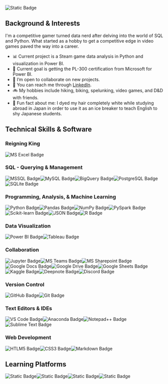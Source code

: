 ![Static Badge](https://img.shields.io/badge/LinkedIn-Connect-black?style=social&logo=LinkedIn)

## Background & Interests
I'm a competitive gamer turned data nerd after delving into the world of SQL and Python. What started as a hobby to get a competitive edge in video games paved the way into a career.
- 📊 Current project is a Steam game data analysis in Python and visualization in Power BI.
- 🥅 Current goal is getting the PL-300 certification from Microsoft for Power BI.
- 👯 I’m open to collaborate on new projects.
- 📝 You can reach me through [LinkedIn](https://www.linkedin.com/in/josephhmltn/).
- 🚲 My hobbies include hiking, biking, spelunking, video games, and D&D with friends.
- 🎉 Fun fact about me: I dyed my hair completely white while studying abroad in Japan in order to use it as an ice breaker to teach English to shy Japanese students.

## Technical Skills & Software

### Reigning King
![MS Excel Badge](https://img.shields.io/badge/MS%20Excel-green?style=for-the-badge&logo=microsoftexcel&labelColor=black&color=%23217346)

### SQL - Querying & Management

![MSSQL Badge](https://img.shields.io/badge/MSSQL%20Server-black?style=for-the-badge&logo=microsoftsqlserver&labelColor=black&color=%23CC2927)![MySQL Badge](https://img.shields.io/badge/MySQL-black?style=for-the-badge&logo=mysql&labelColor=black&color=%234479A1)![BigQuery Badge](https://img.shields.io/badge/BigQuery-black?style=for-the-badge&logo=googlebigquery&labelColor=black&color=%23669DF6)![PostgreSQL Badge](https://img.shields.io/badge/Postgresql-black?style=for-the-badge&logo=postgresql&labelColor=black&color=%234169E1)![SQLite Badge](https://img.shields.io/badge/sqlite-black?style=for-the-badge&logo=sqlite&labelColor=black&color=%23003B57)

### Programming, Analysis, & Machine Learning

![Python Badge](https://img.shields.io/badge/Python-blue?style=for-the-badge&logo=python&labelColor=black&color=%233776AB)![Pandas Badge](https://img.shields.io/badge/pandas-black?style=for-the-badge&logo=pandas&labelColor=black&color=%23150458)![NumPy Badge](https://img.shields.io/badge/NumPy-black?style=for-the-badge&logo=numpy&labelColor=black&color=%23013243)![PySpark Badge](https://img.shields.io/badge/pyspark-blue?style=for-the-badge&logo=apachespark&labelColor=black&color=%23E25A1C)![Scikit-learn Badge](https://img.shields.io/badge/scikitlearn-black?style=for-the-badge&logo=scikitlearn&labelColor=black&color=%23F7931E)![JSON Badge](https://img.shields.io/badge/JSON-black?style=for-the-badge&logo=json&labelColor=black&color=%23000000)![R Badge](https://img.shields.io/badge/R-black?style=for-the-badge&logo=r&labelColor=black&color=%23276DC3)

### Data Visualization

![Power BI Badge](https://img.shields.io/badge/Power%20BI-yellow?style=for-the-badge&logo=powerbi&labelColor=black&color=%23F2C811)![Tableau Badge](https://img.shields.io/badge/Tableau-black?style=for-the-badge&logo=tableau&labelColor=black&color=%23E97627)

### Collaboration

![Jupyter Badge](https://img.shields.io/badge/Jupyter%20Notebooks-black?style=for-the-badge&logo=jupyter&labelColor=black&color=%23F37626)![MS Teams Badge](https://img.shields.io/badge/MS%20Teams-black?style=for-the-badge&logo=microsoftteams&labelColor=black&color=%236264A7)![MS Sharepoint Badge](https://img.shields.io/badge/MS%20sharepoint-blue?style=for-the-badge&logo=microsoftsharepoint&labelColor=black&color=%230078D4)![Google Docs Badge](https://img.shields.io/badge/Google%20Docs-black?style=for-the-badge&logo=googledocs&labelColor=black&color=%234285F4)![Google Drive Badge](https://img.shields.io/badge/Google%20Drive-black?style=for-the-badge&logo=googledrive&labelColor=black&color=%234285F4)![Google Sheets Badge](https://img.shields.io/badge/Google%20Sheets-black?style=for-the-badge&logo=googlesheets&labelColor=black&color=%2334A853)![Kaggle Badge](https://img.shields.io/badge/Kaggle-black?style=for-the-badge&logo=kaggle&labelColor=black&color=%2320BEFF)![Deepnote Badge](https://img.shields.io/badge/deepnote-black?style=for-the-badge&logo=deepnote&labelColor=black&color=%233793EF)![Discord Badge](https://img.shields.io/badge/discord-blue?style=for-the-badge&logo=discord&labelColor=black&color=%235865F2)

### Version Control

![GitHub Badge](https://img.shields.io/badge/github-black?style=for-the-badge&logo=github&labelColor=black&color=%23181717)![Git Badge](https://img.shields.io/badge/git-black?style=for-the-badge&logo=git&labelColor=black&color=%23F05032)

### Text Editors & IDEs

![VS Code Badge](https://img.shields.io/badge/VS%20Code-black?style=for-the-badge&logo=visualstudiocode&labelColor=black&color=%23007ACC)![Anaconda Badge](https://img.shields.io/badge/Anaconda-black?style=for-the-badge&logo=anaconda&labelColor=black&color=%2344A833)![Notepad++ Badge](https://img.shields.io/badge/notepad%2B%2B-black?style=for-the-badge&logo=notepadplusplus&labelColor=black&color=%2390E59A)![Sublime Text Badge](https://img.shields.io/badge/sublime%20text-black?style=for-the-badge&logo=sublimetext&labelColor=black&color=%23FF9800)

### Web Development

![HTLM5 Badge](https://img.shields.io/badge/htlm5-black?style=for-the-badge&logo=html5&labelColor=black&color=%23E34F26)![CSS3 Badge](https://img.shields.io/badge/css3-black?style=for-the-badge&logo=css3&labelColor=black&color=%231572B6)![Markdown Badge](https://img.shields.io/badge/Markdown-black?style=for-the-badge&logo=markdown&labelColor=black&color=%23000000)

## Learning Platforms

![Static Badge](https://img.shields.io/badge/datacamp-black?style=for-the-badge&logo=datacamp&labelColor=black&color=%2303EF62)![Static Badge](https://img.shields.io/badge/coursera-black?style=for-the-badge&logo=coursera&labelColor=black&color=%230056D2)![Static Badge](https://img.shields.io/badge/freecodecamp-black?style=for-the-badge&logo=freecodecamp&labelColor=black&color=%230A0A23)![Static Badge](https://img.shields.io/badge/khan%20academy-blue?style=for-the-badge&logo=khanacademy&labelColor=black&color=%2314BF96)
